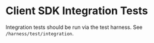 # Client SDK Integration Tests

Integration tests should be run via the test harness. See `/harness/test/integration`.
